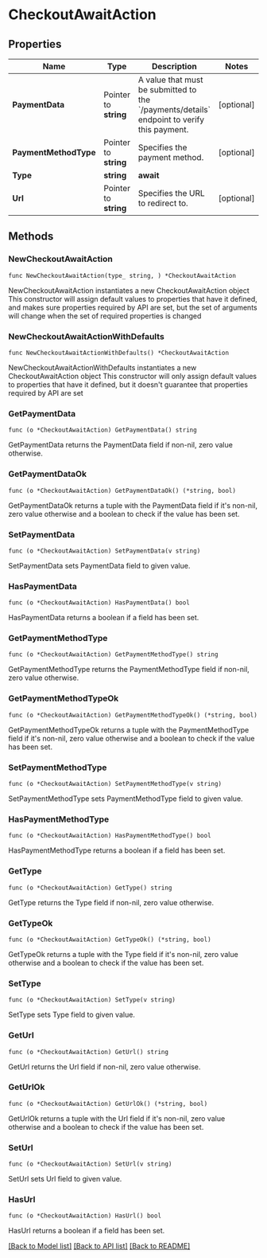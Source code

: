 # CheckoutAwaitAction

## Properties

Name | Type | Description | Notes
------------ | ------------- | ------------- | -------------
**PaymentData** | Pointer to **string** | A value that must be submitted to the &#x60;/payments/details&#x60; endpoint to verify this payment. | [optional] 
**PaymentMethodType** | Pointer to **string** | Specifies the payment method. | [optional] 
**Type** | **string** | **await** | 
**Url** | Pointer to **string** | Specifies the URL to redirect to. | [optional] 

## Methods

### NewCheckoutAwaitAction

`func NewCheckoutAwaitAction(type_ string, ) *CheckoutAwaitAction`

NewCheckoutAwaitAction instantiates a new CheckoutAwaitAction object
This constructor will assign default values to properties that have it defined,
and makes sure properties required by API are set, but the set of arguments
will change when the set of required properties is changed

### NewCheckoutAwaitActionWithDefaults

`func NewCheckoutAwaitActionWithDefaults() *CheckoutAwaitAction`

NewCheckoutAwaitActionWithDefaults instantiates a new CheckoutAwaitAction object
This constructor will only assign default values to properties that have it defined,
but it doesn't guarantee that properties required by API are set

### GetPaymentData

`func (o *CheckoutAwaitAction) GetPaymentData() string`

GetPaymentData returns the PaymentData field if non-nil, zero value otherwise.

### GetPaymentDataOk

`func (o *CheckoutAwaitAction) GetPaymentDataOk() (*string, bool)`

GetPaymentDataOk returns a tuple with the PaymentData field if it's non-nil, zero value otherwise
and a boolean to check if the value has been set.

### SetPaymentData

`func (o *CheckoutAwaitAction) SetPaymentData(v string)`

SetPaymentData sets PaymentData field to given value.

### HasPaymentData

`func (o *CheckoutAwaitAction) HasPaymentData() bool`

HasPaymentData returns a boolean if a field has been set.

### GetPaymentMethodType

`func (o *CheckoutAwaitAction) GetPaymentMethodType() string`

GetPaymentMethodType returns the PaymentMethodType field if non-nil, zero value otherwise.

### GetPaymentMethodTypeOk

`func (o *CheckoutAwaitAction) GetPaymentMethodTypeOk() (*string, bool)`

GetPaymentMethodTypeOk returns a tuple with the PaymentMethodType field if it's non-nil, zero value otherwise
and a boolean to check if the value has been set.

### SetPaymentMethodType

`func (o *CheckoutAwaitAction) SetPaymentMethodType(v string)`

SetPaymentMethodType sets PaymentMethodType field to given value.

### HasPaymentMethodType

`func (o *CheckoutAwaitAction) HasPaymentMethodType() bool`

HasPaymentMethodType returns a boolean if a field has been set.

### GetType

`func (o *CheckoutAwaitAction) GetType() string`

GetType returns the Type field if non-nil, zero value otherwise.

### GetTypeOk

`func (o *CheckoutAwaitAction) GetTypeOk() (*string, bool)`

GetTypeOk returns a tuple with the Type field if it's non-nil, zero value otherwise
and a boolean to check if the value has been set.

### SetType

`func (o *CheckoutAwaitAction) SetType(v string)`

SetType sets Type field to given value.


### GetUrl

`func (o *CheckoutAwaitAction) GetUrl() string`

GetUrl returns the Url field if non-nil, zero value otherwise.

### GetUrlOk

`func (o *CheckoutAwaitAction) GetUrlOk() (*string, bool)`

GetUrlOk returns a tuple with the Url field if it's non-nil, zero value otherwise
and a boolean to check if the value has been set.

### SetUrl

`func (o *CheckoutAwaitAction) SetUrl(v string)`

SetUrl sets Url field to given value.

### HasUrl

`func (o *CheckoutAwaitAction) HasUrl() bool`

HasUrl returns a boolean if a field has been set.


[[Back to Model list]](../README.md#documentation-for-models) [[Back to API list]](../README.md#documentation-for-api-endpoints) [[Back to README]](../README.md)


